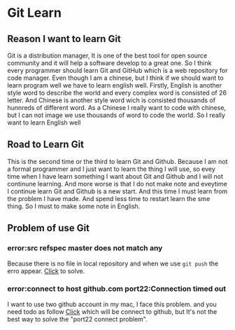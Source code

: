 # Git Learn
## Reason I want to learn Git
Git is a distribution manager, It is one of the best tool for open source community and it will help a software develop to a great one. So I think every programmer should learn Git and GitHub which is a web repository for code manager. Even though I am a chinese, but I think if we should want to learn program well we have to learn english well. Firstly, English is another style word to describe the world and every complex word is consisted of 26 letter. And Chinese is another style word wich is consisted thousands of hunnreds of different word. As a Chinese I really want to code with chinese, but I can not image we use thousands of word to code the world. So I really want to learn English well

## Road to Learn Git
This is the second time or the third to learn Git and Github. Because I am not a formal programmer and I just want to learn the thing I will use, so evey time when I have learn something I want about Git and Github and I will not continune learning. And more worse is that I do not make note and eveytime I continue learn Git and Github is a new start. And this time I must learn from the problem I have made. And spend less time to restart learn the sme thing. So I must to make some note in English.

## Problem of use Git
### error:src refspec master does not match any
Because there is no file in local repository and when we use `git push` the erro appear. [Click](http://www.jianshu.com/p/8d26730386f3) to solve.
### error:connect to host github.com port22:Connection timed out
I want to use two github account in my mac, I face this problem. and you need todo as follow [Click](http://blog.csdn.net/xiaoshiyiqie/article/details/52846408) which will be connect to github, but It's not the best way to solve the "port22 connect problem".

